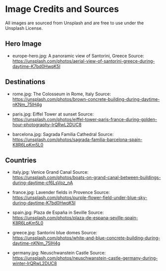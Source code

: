 # Image Credits and Sources

All images are sourced from Unsplash and are free to use under the Unsplash License.

## Hero Image
- europe-hero.jpg: A panoramic view of Santorini, Greece
Source: https://unsplash.com/photos/aerial-view-of-santorini-greece-during-daytime-K7bd0HwqK5I

## Destinations
- rome.jpg: The Colosseum in Rome, Italy
Source: https://unsplash.com/photos/brown-concrete-building-during-daytime-nKNm_75lH4g

- paris.jpg: Eiffel Tower at sunset
Source: https://unsplash.com/photos/eiffel-tower-paris-france-during-golden-hour-photography-IrQRwL2DUC8

- barcelona.jpg: Sagrada Familia Cathedral
Source: https://unsplash.com/photos/sagrada-familia-barcelona-spain-K8R6LpKm5L0

## Countries
- italy.jpg: Venice Grand Canal
Source: https://unsplash.com/photos/boats-on-grand-canal-between-buildings-during-daytime-cf6LsVqz_nA

- france.jpg: Lavender fields in Provence
Source: https://unsplash.com/photos/purple-flower-field-under-blue-sky-during-daytime-K7bd0HwqK5I

- spain.jpg: Plaza de España in Seville
Source: https://unsplash.com/photos/plaza-de-espana-seville-spain-K8R6LpKm5L0

- greece.jpg: Santorini blue domes
Source: https://unsplash.com/photos/white-and-blue-concrete-building-during-daytime-nKNm_75lH4g

- germany.jpg: Neuschwanstein Castle
Source: https://unsplash.com/photos/neuschwanstein-castle-germany-during-winter-IrQRwL2DUC8 